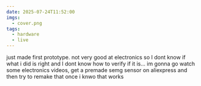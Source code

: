```yaml
---
date: 2025-07-24T11:52:00
imgs:
  - cover.png
tags:
  - hardware
  - live
---
```

just made first prototype. not very good at electronics so I dont know if what i did is right and I dont know how to verify if it is... im gonna go watch some electronics videos, get a premade semg sensor on aliexpress and then try to remake that once i knwo that works